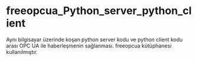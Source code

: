 # freeopcua_Python_server_python_client
 Aynı bilgisayar üzerinde koşan python server kodu ve python client kodu arası OPC UA ile haberleşmenin sağlanması. freeopcua kütüphanesi kullanılmıştır.
